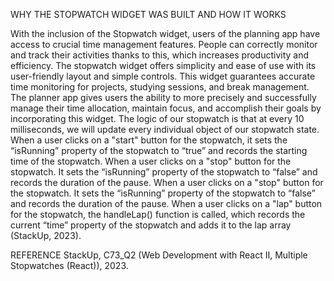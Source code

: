 WHY THE STOPWATCH WIDGET WAS BUILT AND HOW IT WORKS

With the inclusion of the Stopwatch widget, users of the planning app have access to crucial time management features. People can correctly monitor and track their activities thanks to this, which increases productivity and efficiency. The stopwatch widget offers simplicity and ease of use with its user-friendly layout and simple controls. This widget guarantees accurate time monitoring for projects, studying sessions, and break management. The planner app gives users the ability to more precisely and successfully manage their time allocation, maintain focus, and accomplish their goals by incorporating this widget.
The logic of our stopwatch is that at every 10 milliseconds, we will update every individual object of our stopwatch state. 
When a user clicks on a "start" button for the stopwatch, it sets the “isRunning” property of the stopwatch to “true” and records the starting time of the stopwatch. 
When a user clicks on a "stop" button for the stopwatch. It sets the “isRunning” property of the stopwatch to “false” and records the duration of the pause.
When a user clicks on a "stop" button for the stopwatch. It sets the “isRunning” property of the stopwatch to “false” and records the duration of the pause.
When a user clicks on a "lap" button for the stopwatch, the handleLap() function is called, which records the current “time” property of the stopwatch and adds it to the lap array (StackUp, 2023).

REFERENCE
StackUp, C73_Q2 (Web Development with React II, Multiple Stopwatches (React)), 2023.
